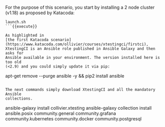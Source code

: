 For the purpose of this scenario, you start by installing a 2 node cluster
(v1.18) as proposed by Katacoda:

```
launch.sh
```{{execute}}

As highlighted in
[the first Katacoda scenario](https://www.katacoda.com/ollivier/courses/xtestingci/firstci),
XtestingCI is an Ansible role published in Ansible Galaxy and then asks for
Ansible available in your environment. The version installed here is too old
(<2.9) and you could simply update it via pip:

```
apt-get remove --purge ansible -y && pip2 install ansible
```{{execute}}

The next commands simply download XtestingCI and all the mandatory Ansible
collections.

```
ansible-galaxy install collivier.xtesting
ansible-galaxy collection install ansible.posix community.general community.grafana community.kubernetes community.docker community.postgresql
```{{execute}}
